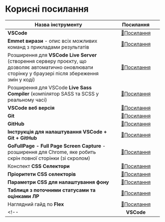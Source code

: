 # Корисні посилання

|       Назва інструменту         |      &nbsp;&nbsp;&nbsp;&nbsp;&nbsp;&nbsp;Посилання&nbsp;&nbsp;&nbsp;&nbsp;&nbsp;&nbsp;      |
|-----------------|:----:|
| **VSCode** |  [🔗Посилання](https://code.visualstudio.com/) |
| **Emmet вирази** - опис всіх можливих команд з прикладами результатів |    [🔗Посилання](https://docs.emmet.io/cheat-sheet/)   |
| Розширення для **VSCode Live Server**  (створення серверу проєкту, що дозволяє автоматично оновлювати сторінку у браузері після збереження змін у коді) |    [🔗Посилання](https://marketplace.visualstudio.com/items?itemName=ritwickdey.LiveServer)   |
| Розширення для VSCode **Live Sass Compiler** (компілятор SASS та SCSS у реальному часі) | [🔗Посилання](https://marketplace.visualstudio.com/items?itemName=glenn2223.live-sass) |
| **VSCode веб версія** |    [🔗Посилання](https://vscode.dev/)   |
| **Git** |    [🔗Посилання](https://git-scm.com/)   |
| **GitHub** |    [🔗Посилання](https://github.com/)   |
| **Інструкція для налаштування VSCode + Git + GitHub** |    [🔗Посилання](https://github.com/steminist-ua/dstu/blob/master/settings-vscode-github/settings-vscode-github.md)   |
| **GoFullPage - Full Page Screen Capture** - розширення для Chrome, яке робить скрін повної сторінки (зі скролом) |    [🔗Посилання](https://chrome.google.com/webstore/detail/gofullpage-full-page-scre/fdpohaocaechififmbbbbbknoalclacl)   |
| Конспект **CSS Селектори** |     [🔗Посилання](https://github.com/steminist-ua/dstu/tree/master/pzs/internet_programming/selectors.md)   |
| **Пріоритети CSS селекторів** |     [🔗Посилання](https://github.com/steminist-ua/dstu/tree/master/pzs/internet_programming/selector-priority.md)   |
| **Параметри CSS для налаштування фону** |    [🔗Посилання](https://github.com/steminist-ua/dstu/tree/master/pzs/internet_programming/background.md)   |
| **Таблиця з поточними статусами та оцінками ЛР** |    [🔗Посилання](https://docs.google.com/spreadsheets/d/16mC2fxsnQef4K7MC83gZLT4QP92_9VwixtKNFq3-bKY/edit?usp=sharing)   |
| Наглядний гайд по **Flex** |     [🔗Посилання](https://css-tricks.com/snippets/css/a-guide-to-flexbox/)   |
<!-- | **VSCode** |    centered   | -->
